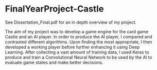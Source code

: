 # FinalYearProject-Castle

See Dissertation_Final.pdf for an in depth overview of my project.

The aim of my project was to develop a game engine for the card game Castle
and an AI player. In order to produce the AI player, I compared and
contrasted different algorithms. Upon finding the most appropriate, I then
developed a working player before further enhancing it using Deep Learning.
After collecting a vast amount of training data, I used Keras to produce and
train a Convolutional Neural Network to be used by the AI to evaluate game
states and make better decisions.
